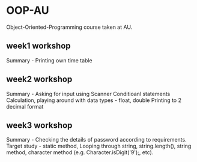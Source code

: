 # OOP-AU
Object-Oriented-Programming course taken at AU.

## week1 workshop
Summary - Printing own time table

## week2 workshop
Summary - Asking for input using Scanner Conditioanl statements Calculation, playing around with data types - float, double Printing to 2 decimal format

## week3 workshop
Summary - Checking the details of password according to requirements. 
Target study - static method, Looping through string, string.length(), string method, character method (e.g. Character.isDigit('9');, etc).